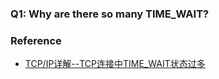 ### Q1: Why are there so many TIME_WAIT?  
### Reference  
- [TCP/IP详解--TCP连接中TIME_WAIT状态过多](http://blog.csdn.net/yusiguyuan/article/details/21445883)  
